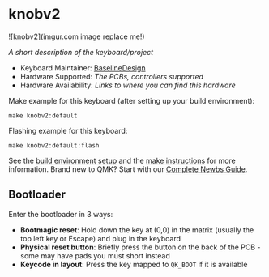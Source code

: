 # knobv2

![knobv2](imgur.com image replace me!)

*A short description of the keyboard/project*

* Keyboard Maintainer: [BaselineDesign](https://github.com/BaselineDesign)
* Hardware Supported: *The PCBs, controllers supported*
* Hardware Availability: *Links to where you can find this hardware*

Make example for this keyboard (after setting up your build environment):

    make knobv2:default

Flashing example for this keyboard:

    make knobv2:default:flash

See the [build environment setup](https://docs.qmk.fm/#/getting_started_build_tools) and the [make instructions](https://docs.qmk.fm/#/getting_started_make_guide) for more information. Brand new to QMK? Start with our [Complete Newbs Guide](https://docs.qmk.fm/#/newbs).

## Bootloader

Enter the bootloader in 3 ways:

* **Bootmagic reset**: Hold down the key at (0,0) in the matrix (usually the top left key or Escape) and plug in the keyboard
* **Physical reset button**: Briefly press the button on the back of the PCB - some may have pads you must short instead
* **Keycode in layout**: Press the key mapped to `QK_BOOT` if it is available
